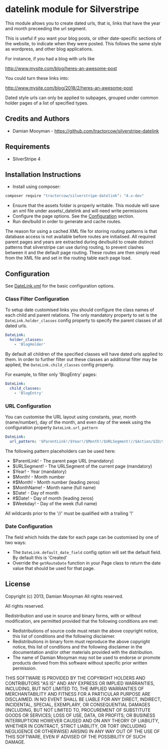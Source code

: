 # datelink module for Silverstripe

This module allows you to create dated urls, that is, links that have the year and month preceeding the url segment.

This is useful if you want your blog posts, or other date-specific sections of the website, to indicate when they
were posted. This follows the same style as wordpress, and other blog applications.

For instance, if you had a blog with urls like

http://www.mysite.com/blog/heres-an-awesome-post

You could turn these links into:

http://www.mysite.com/blog/2018/2/heres-an-awesome-post

Dated style urls can only be applied to subpages, grouped under common holder pages of a list of specified types.

## Credits and Authors

 * Damian Mooyman - <https://github.com/tractorcow/silverstripe-datelink>

## Requirements

 * SilverStripe 4

## Installation Instructions

 * Install using composer:

```bash
composer require "tractorcow/silverstripe-datelink": "4.x-dev"
```

 * Ensure that the assets folder is properly writable. This module will save an xml file under assets/_datelink and will
   need write permissions
 * Configure the page options. See the [Configuration](#configuration) section.
 * Run dev/build in order to generate and cache routes.

The reason for using a cached XML file for storing routing patterns is that database access is not available before
routes are initialised. All required parent pages and years are extracted during dev/build to create distinct patterns
that silverstripe can use during routing, to prevent clashes between it and the default page routing. These routes are
then simply read from the XML file and set in the routing table each page load.

## Configuration

See [DateLink.yml](_config/DateLink.yml) for the basic configuration options.

### Class Filter Configuration

To setup date customised links you should configure the class names of each child and parent relations. The only
mandatory property to set is the `DateLink.holder_classes` config property to specify the parent classes of all dated
urls.

```yaml
DateLink:
  holder_classes:
    - 'BlogHolder'
```

By default all children of the specified classes will have dated urls applied to them. In order to further filter out
these classes an additional filter may be applied, the `DateLink.child_classes` config property.

For example, to filter only 'BlogEntry' pages:

```yaml
DateLink:
  child_classes:
    - 'BlogEntry'
```

### URL Configuration

You can customise the URL layout using constants, year, month (name/number), day of the month, and even day of the
week using the configuration property `DateLink.url_pattern`

```yaml
DateLink:
  url_pattern: '$ParentLink!/$Year!/$Month!/$URLSegment!//$Action/$ID/$OtherID'
```

The following pattern placeholders can be used here:
 * $ParentLink! - The parent page URL (mandatory)
 * $URLSegment! - The URLSegment of the current page (mandatory)
 * $Year! - Year (mandatory)
 * $Month! - Month number
 * #$Month! - Month number (leading zeros)
 * $MonthName! - Month name (full name)
 * $Date! - Day of month
 * #$Date! - Day of month (leading zeros)
 * $Weekday! - Day of the week (full name)

All wildcards prior to the '//' must be qualified with a trailing '!'

### Date Configuration

The field which holds the date for each page can be customised by one of two ways:

 * The `DateLink.default_date_field` config option will set the default field. By default this is 'Created'
 * Override the `getRouteDate` function in your Page class to return the date value that should be used for that page.

## License

Copyright (c) 2013, Damian Mooyman
All rights reserved.

All rights reserved.

Redistribution and use in source and binary forms, with or without
modification, are permitted provided that the following conditions are met:

 * Redistributions of source code must retain the above copyright
   notice, this list of conditions and the following disclaimer.
 * Redistributions in binary form must reproduce the above copyright
   notice, this list of conditions and the following disclaimer in the
   documentation and/or other materials provided with the distribution.
 * The name of Damian Mooyman may not be used to endorse or promote products
   derived from this software without specific prior written permission.

THIS SOFTWARE IS PROVIDED BY THE COPYRIGHT HOLDERS AND CONTRIBUTORS "AS IS" AND
ANY EXPRESS OR IMPLIED WARRANTIES, INCLUDING, BUT NOT LIMITED TO, THE IMPLIED
WARRANTIES OF MERCHANTABILITY AND FITNESS FOR A PARTICULAR PURPOSE ARE
DISCLAIMED. IN NO EVENT SHALL <COPYRIGHT HOLDER> BE LIABLE FOR ANY
DIRECT, INDIRECT, INCIDENTAL, SPECIAL, EXEMPLARY, OR CONSEQUENTIAL DAMAGES
(INCLUDING, BUT NOT LIMITED TO, PROCUREMENT OF SUBSTITUTE GOODS OR SERVICES;
LOSS OF USE, DATA, OR PROFITS; OR BUSINESS INTERRUPTION) HOWEVER CAUSED AND
ON ANY THEORY OF LIABILITY, WHETHER IN CONTRACT, STRICT LIABILITY, OR TORT
(INCLUDING NEGLIGENCE OR OTHERWISE) ARISING IN ANY WAY OUT OF THE USE OF THIS
SOFTWARE, EVEN IF ADVISED OF THE POSSIBILITY OF SUCH DAMAGE.
